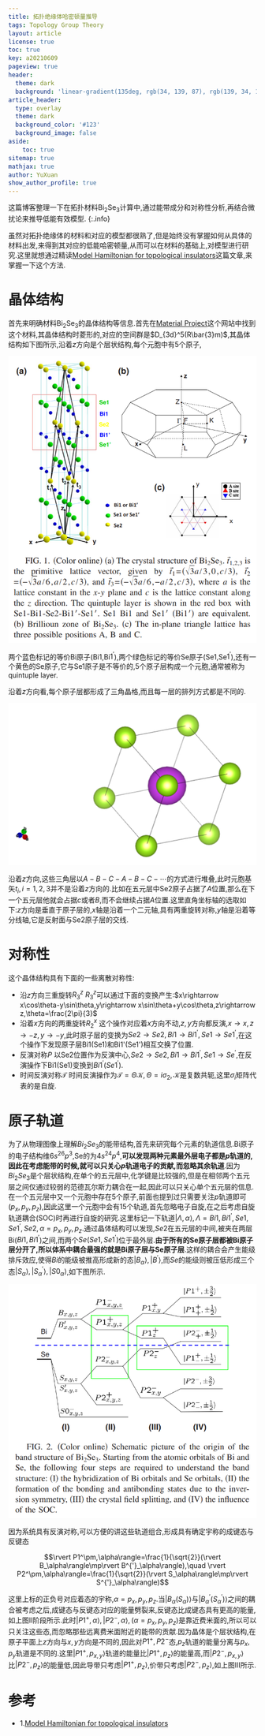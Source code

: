 ```yaml
---
title: 拓扑绝缘体哈密顿量推导
tags: Topology Group Theory
layout: article
license: true
toc: true
key: a20210609
pageview: true
header:
  theme: dark
  background: 'linear-gradient(135deg, rgb(34, 139, 87), rgb(139, 34, 139))'
article_header:
  type: overlay
  theme: dark
  background_color: '#123'
  background_image: false
aside:
    toc: true
sitemap: true
mathjax: true
author: YuXuan
show_author_profile: true
---
```

这篇博客整理一下在拓扑材料Bi$_2$Se$_3$计算中,通过能带成分和对称性分析,再结合微扰论来推导低能有效模型.
{:.info}
<!--more-->
虽然对拓扑绝缘体的材料和对应的模型都很熟了,但是始终没有掌握如何从具体的材料出发,来得到其对应的低能哈密顿量,从而可以在材料的基础上,对模型进行研究.这里就想通过精读[Model Hamiltonian for topological insulators](https://journals.aps.org/prb/abstract/10.1103/PhysRevB.82.045122)这篇文章,来掌握一下这个方法.
# 晶体结构
首先来明确材料Bi$_2$Se$_3$的晶体结构等信息.首先在[Material Project](https://materialsproject.org/)这个网站中找到这个材料,其晶体结构时菱形的,对应的空间群是$D_{3d}^5(R\bar{3}m)$,其晶体结构如下图所示,沿着$z$方向是个层状结构,每个元胞中有5个原子,

![png](..\assets\images\topology\tih1.png)

两个蓝色标记的等价Bi原子(Bi1,Bi$1^{'}$),两个绿色标记的等价Se原子(Se1,Se$1^{'}$),还有一个黄色的Se原子,它与Se1原子是不等价的,5个原子层构成一个元胞,通常被称为quintuple layer.

沿着$z$方向看,每个原子层都形成了三角晶格,而且每一层的排列方式都是不同的.

![png](..\assets\images\topology\tih2.png)

沿着$z$方向,这些三角层以$A-B-C-A-B-C-\cdots$的方式进行堆叠,此时元胞基矢$t_i,i=1,2,3$并不是沿着$z$方向的.比如在五元层中Se2原子占据了$A$位置,那么在下一个五元层他就会占据$c$或者$B$,而不会继续占据$A$位置.这里直角坐标轴的选取如下:$z$方向是垂直于原子层的,$x$轴是沿着一个二元轴,具有两重旋转对称,$y$轴是沿着等分线轴,它是反射面与Se2原子层的交线.
# 对称性
这个晶体结构具有下面的一些离散对称性:
- 沿$z$方向三重旋转$R_3^z$
$R_3^z$可以通过下面的变换产生:$x\rightarrow x\cos\theta-y\sin\theta,y\rightarrow x\sin\theta+y\cos\theta,z\rightarrow z,\theta=\frac{2\pi}{3}$
- 沿着$x$方向的两重旋转$R_2^x$
这个操作对应着$x$方向不动,$z,y$方向都反演,$x\rightarrow x,z\rightarrow -z,y\rightarrow -y$,此时原子层的变换为$Se2\rightarrow Se2,Bi1\rightarrow Bi1^{'},Se1\rightarrow Se1^{'}$,在这个操作下发现原子层Bi1(Se1)和Bi1'(Se1')相互交换了位置.
- 反演对称$P$
以Se2位置作为反演中心,$Se2\rightarrow Se2,Bi1\rightarrow Bi1^{'},Se1\rightarrow Se^{'}$,在反演操作下Bi1(Se1)变换到$Bi1^{'}(Se1^{'})$.
- 时间反演对称$\mathcal{T}$
时间反演操作为$\mathcal{T}=\Theta\mathcal{K},\Theta=i\sigma_2,\mathcal{K}$是复数共轭,这里$\sigma_i$矩阵代表的是自旋.
# 原子轨道
为了从物理图像上理解$Bi_2Se_3$的能带结构,首先来研究每个元素的轨道信息.Bi原子的电子结构维$6s^26p^3$,Se的为$4s^24p^4$,**可以发现两种元素最外层电子都是$p$轨道的,因此在考虑能带的时候,就可以只关心$p$轨道电子的贡献,而忽略其余轨道**.因为$Bi_2Se_3$是个层状结构,在单个的五元层中,化学键是比较强的,但是在相邻两个五元层之间仅通过较弱的范德瓦尔斯力耦合在一起,因此可以只关心单个五元层的信息.在一个五元层中又一个元胞中存在5个原子,前面也提到过只需要关注$p$轨道即可($p_x,p_y,p_z$),因此这里一个元胞中会有15个轨道,首先忽略电子自旋,在之后考虑自旋轨道耦合(SOC)时再进行自旋的研究.这里标记一下轨道$\rvert\Lambda,\alpha\rangle,\Lambda=Bi1,Bi1^{'},Se1,Se1^{'},Se2,\alpha=p_x,p_y,p_z$.通过晶体结构可以发现,$Se2$在五元层的中间,被夹在两层Bi($Bi1,Bi1^{'}$)之间,而两个$Se(Se1,Se1^{'})$位于最外层.**由于所有的Se原子层都被Bi原子层分开了,所以体系中耦合最强的就是Bi原子层与Se原子层**.这样的耦合会产生能级排斥效应,使得$Bi$的能级被推高形成新的态$\rvert B_\alpha\rangle,\rvert B^{'}\rangle$,而$Se$的能级则被压低形成三个态$\rvert S_\alpha\rangle,\rvert S_\alpha^{'}\rangle,\rvert S0_\alpha\rangle$,如下图所示.

![png](..\assets\images\topology\tih3.png)

因为系统具有反演对称,可以方便的讲这些轨道组合,形成具有确定宇称的成键态与反键态

$$\rvert P1^\pm,\alpha\rangle=\frac{1}{\sqrt{2}}(\rvert B_\alpha\rangle\mp\rvert B^{'}_\alpha\rangle),\quad \rvert P2^\pm,\alpha\rangle=\frac{1}{\sqrt{2}}(\rvert S_\alpha\rangle\mp\rvert S^{'}_\alpha\rangle)$$

这里上标的正负号对应着态的宇称,$\alpha=p_x,p_y,p_z$.当$\rvert B_\alpha(S_\alpha)\rangle$与$\rvert B^{'}_\alpha(S^{'}_\alpha)\rangle$之间的耦合被考虑之后,成键态与反键态对应的能量劈裂来,反键态比成键态具有更高的能量,如上图II阶段所示.此时$\rvert P1^+,\alpha\rangle,\rvert P2^-,\alpha\rangle,(\alpha=p_x,p_y,p_z)$是靠近费米面的,所以可以只关注这些态,而忽略那些远离费米面附近的能带的贡献.因为晶体是个层状结构,在原子平面上$z$方向与$x,y$方向是不同的,因此对$P1^+,P2^-$态,$p_z$轨道的能量分离与$p_x,p_y$轨道是不同的.这里$\rvert P1^+,p_{x,y}\rangle$轨道的能量比$\rvert P1^+,p_z\rangle$的能量高,而$\rvert P2^-,p_{x,y}\rangle$比$\rvert P2^-,p_z\rangle$的能量低,因此导带只考虑$\rvert P1^+,p_z\rangle$,价带只考虑$\rvert P2^-,p_z\rangle$,如上图III所示.


# 参考

- 1.[Model Hamiltonian for topological insulators](https://journals.aps.org/prb/abstract/10.1103/PhysRevB.82.045122)
